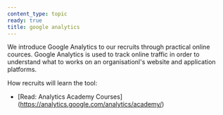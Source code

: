 ```yaml
---
content_type: topic
ready: true
title: google analytics
---
```


We introduce Google Analytics to our recruits through practical online cources. Google Analytics is used to track online traffic in order to understand what to works on an organisationl's website and application platforms.

How recruits will learn the tool:

- [Read: Analytics Academy Courses] (https://analytics.google.com/analytics/academy/)
